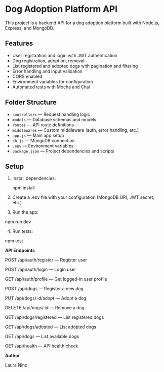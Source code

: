 # Dog Adoption Platform API

This project is a backend API for a dog adoption platform built with Node.js, Express, and MongoDB.

## Features

- User registration and login with JWT authentication
- Dog registration, adoption, removal
- List registered and adopted dogs with pagination and filtering
- Error handling and input validation
- CORS enabled
- Environment variables for configuration
- Automated tests with Mocha and Chai

## Folder Structure

- `controllers` — Request handling logic  
- `models` — Database schemas and models  
- `routes` — API route definitions  
- `middlewares` — Custom middleware (auth, error handling, etc.)  
- `app.js` — Main app setup  
- `db.js` — MongoDB connection  
- `.env` — Environment variables  
- `package.json` — Project dependencies and scripts  

## Setup

1. Install dependencies:

   npm install

2. Create a .env file with your configuration (MongoDB URI, JWT secret, etc.)

3. Run the app:

npm run dev

4. Run tests:

npm test


**API Endpoints**

POST /api/auth/register — Register user

POST /api/auth/login — Login user

GET /api/auth/profile — Get logged-in user profile

POST /api/dogs — Register a new dog

PUT /api/dogs/:id/adopt — Adopt a dog

DELETE /api/dogs/:id — Remove a dog

GET /api/dogs/registered — List registered dogs

GET /api/dogs/adopted — List adopted dogs

GET /api/dogs — List available dogs

GET /api/health — API health check

**Author**

Laura Nino
